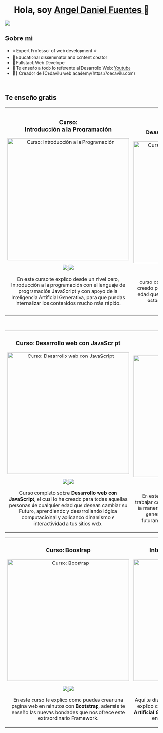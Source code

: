 <div align="center">
<h1 align="center">Hola, soy <a href="https://www.cedavilu.com">Angel Daniel Fuentes </a> 👋</h1>
</div>
<img src="https://cedavilu.com/assets/img/slide/slide-3.JPG">


## Sobre mi

- ⭐ Expert Professor of web development ⭐ 
- 📗 Educational disseminator and content creator
- 📲 Fullstack Web Developer
- 🎥 Te enseño a todo lo referente al Desarrollo Web: [Youtube](https://www.youtube.com/@CedaviluWebAcademy )
- 🧑‍🏫 Creador de [Cedavilu web academy(https://cedavilu.com)
<br>

## Te enseño gratis 
<table>
<tr>
<td width="50%">
<h3 align="center">Curso: <br>Introducción a la Programación</h3>
<div align="center">
<a href="[https://github.com/ArisGuimera/Android-Expert](https://www.youtube.com/watch?v=X5ltxpSyHpg&list=PLFD9PmrtBMDAFBYiJgheDb9TffFTd5hMs&index=1&t=284s)" target="_blank"><img src="https://i.ytimg.com/vi/X5ltxpSyHpg/hqdefault.jpg?sqp=-oaymwEbCMQBEG5IVfKriqkDDggBFQAAiEIYAXABwAEG&rs=AOn4CLAmtKt7htyt8Okr4dRNRCWpNJe9ew" width="400" alt="Curso: Introducción a la Programación"></a>
<p>
<a href="[https://github.com/ArisGuimera/Android-Expert](https://github.com/cedavilu-web-academy/youtube-introduccion-a-la-programacion-parteI)" target="_blank">
<img src="https://img.shields.io/badge/CÓDIGO-ff9?style=for-the-badge&logo=github&logoColor=black">
</a>
<a href="https://youtu.be/X5ltxpSyHpg?si=4ZNMvubH7g_fpo6c" target="_blank">
<img src="https://img.shields.io/badge/-Youtube-green?style=for-the-badge&color=fbfc40">
</a>
</p>
<p>En este curso te explico desde un nivel cero, Introducción a la programación con el lenguaje de programación JavaScript y con apoyo de la Inteligencia Artificial Generativa, para que puedas internalizar los contenidos mucho más rápido.</p>
</div>
                                                                                      
</td>

<td width="50%">
               <br>
<h3 align="center">Curso: <br>Desarrollo web con HTML5 y CSS3</h3>
<div align="center">                                       
<a href="https://youtu.be/ift2bSMiVBg?si=B1imfTiFlqllgfui" target="_blank"><img src="https://i.ytimg.com/vi/ift2bSMiVBg/hqdefault.jpg?sqp=-oaymwEbCMQBEG5IVfKriqkDDggBFQAAiEIYAXABwAEG&rs=AOn4CLAvV-G1mrc0Wq2HqoI1Q07wBGPCLg" width="400" alt="Curso: Desarrollo web con HTML5 y CSS3"></a>
<br>
<p>
<a href="https://github.com/cedavilu-web-academy/youtube-archivos-trabajados-curso-introduccion-al-desarrollo-web" target="_blank">
<img src="https://img.shields.io/badge/C%C3%93DIGO-80ffaa?style=for-the-badge&logo=github&logoColor=black">
</a>
<a href="https://youtu.be/ift2bSMiVBg?si=B1imfTiFlqllgfui" target="_blank">
<img src="https://img.shields.io/badge/-Youtube-green?style=for-the-badge&color=3fFD7f">
</a>
</p>
</p>curso completo de <strong>HTML5 y CSS3</strong>, el cual lo he creado para todas aquellas personas de cualquier edad que desean cambiar su Futuro, aprendiendo estas tecnologías necesarias para ser un desarrollador web.</p>
</div>                                                             
</table>                                                                                 
</div>
<br>

<table>
<tr>
<td width="50%">
<h3 align="center">Curso: Desarrollo web con JavaScript</h3>
<div align="center">
<a href="https://youtu.be/Vb-jWeLr8XE?si=hI0v9dIVk6GoZ7Wo" target="_blank"><img src="https://i.ytimg.com/vi/Vb-jWeLr8XE/hqdefault.jpg?sqp=-oaymwEbCMQBEG5IVfKriqkDDggBFQAAiEIYAXABwAEG&rs=AOn4CLDURIalSeXRWHrNkcN2vYTqH_dHKQ" width="400" alt="Curso: Desarrollo web con JavaScript"></a>
<p>
<a href="https://github.com/cedavilu-web-academy/YouTube-Aprende-las-bases-de-javascript" target="_blank">
<img src="https://img.shields.io/badge/CÓDIGO-ff9?style=for-the-badge&logo=github&logoColor=black">
</a>
<a href="https://youtu.be/Vb-jWeLr8XE?si=hI0v9dIVk6GoZ7Wo" target="_blank">
<img src="https://img.shields.io/badge/-Youtube-green?style=for-the-badge&color=fbfc40">
</a>
</p>
<p>Curso completo sobre <strong>Desarrollo web con JavaScript</strong>, el cual lo he creado para todas aquellas personas de cualquier edad que desean cambiar su Futuro, aprendiendo y desarrollando lógica computacioinal y aplicando dinamismo e interactividad a tus sitios web.</p>
</div>
                                                                                      
</td>       

<td width="50%">
<h3 align="center">Curso: WordPress</h3>
<div align="center">
<a href="https://youtu.be/lPfG6Uxi0C8?si=VVvTBBDk1t6p2fb8" target="_blank"><img src="https://i.ytimg.com/vi/lPfG6Uxi0C8/hqdefault.jpg?sqp=-oaymwEbCKgBEF5IVfKriqkDDggBFQAAiEIYAXABwAEG&rs=AOn4CLCq62CMoR_aVWPi-z7pHANuJwIcAA" width="400" alt="Curso: WordPress"></a>
<p>
<a href="https://github.com/cedavilu-web-academy/youtube-proyecto-wordpress-final" target="_blank">
<img src="https://img.shields.io/badge/C%C3%93DIGO-cfaae0?style=for-the-badge&logo=github&logoColor=black">
</a>
<a href="https://youtu.be/lPfG6Uxi0C8?si=VVvTBBDk1t6p2fb8" target="_blank">
<img src="https://img.shields.io/badge/-Youtube-green?style=for-the-badge&color=ff00f4">
</a>
</p>
<p>En este curso te explico desde un nivel cero a trabajar con <strong>WordPress </strong>, enseñándote poco a poco la manera como se trabaja y así lograr aprender a generar sitios web profesionales, para que futuramente puedas trabajar de forma remota.  
</p>
</div>
</td>
</table>

<table>
<tr>
<td width="50%">
<h3 align="center">Curso: Boostrap</h3>
<div align="center">
<a href="https://youtu.be/NBJmn-zIXEE?si=LPnABad0TOk_OBLb" target="_blank"><img src="https://i.ytimg.com/vi/NBJmn-zIXEE/hqdefault.jpg?sqp=-oaymwEbCKgBEF5IVfKriqkDDggBFQAAiEIYAXABwAEG&rs=AOn4CLBPoJO7rf8T6sRPMiCjThfZH3b27g" width="400" alt="Curso: Boostrap"></a>
<p>
<a href="https://github.com/cedavilu-web-academy/youtube-bootstrap" target="_blank">
<img src="https://img.shields.io/badge/C%C3%93DIGO-cfaae0?style=for-the-badge&logo=github&logoColor=black">
</a>
<a href="https://youtu.be/NBJmn-zIXEE?si=h7DNJE5ZOJi_smc4" target="_blank">
<img src="https://img.shields.io/badge/-Youtube-green?style=for-the-badge&color=ff00f4">
</a>
</p>
<p>En este curso te explico como puedes crear una página web en minutos con <strong>Bootstrap</strong>, además te enseño las nuevas bondades que nos ofrece este extraordinario Framework. 
</p>
</div>
</td>

<td width="50%">
<h3 align="center">Inteligencia Artificial Generativa</h3>
<div align="center">
<a href="https://youtu.be/Ij04BHLSLd0?si=ieRs272JkQcPSHn_" target="_blank"><img src="https://i.ytimg.com/vi/Ij04BHLSLd0/hqdefault.jpg?sqp=-oaymwEbCKgBEF5IVfKriqkDDggBFQAAiEIYAXABwAEG&rs=AOn4CLBT-MbtKgVXVRGJ6G1y5OUPxLE2bw" width="400" alt="Inteligencia Artificial Generativa"></a>
<p>
<a href="https://github.com/cedavilu-web-academy/youtube-consumo-apis-externas-con-js-y-iag" target="_blank">
<img src="https://img.shields.io/badge/C%C3%93DIGO-cfaae0?style=for-the-badge&logo=github&logoColor=black">
</a>
<a href="https://youtu.be/Ij04BHLSLd0?si=ieRs272JkQcPSHn_" target="_blank">
<img src="https://img.shields.io/badge/-Youtube-green?style=for-the-badge&color=ff00f4">
</a>
</p>
<p>Aquí te dispongo toda una serie de videos, donde te explico como pudes aprovechar la <strong>La Inteligencia Artificial Generativa</strong> para aumentar tu productividad en el desarrollo de aplicaciones web. 
</p>
</div>
</td> 
</table>
                                                                                
</div>
<br>



